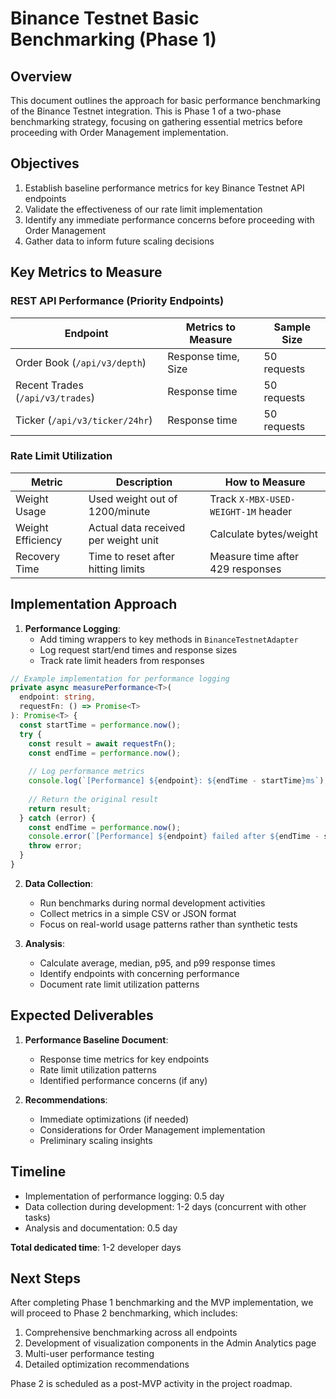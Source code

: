 # Binance Testnet Basic Benchmarking (Phase 1)

## Overview

This document outlines the approach for basic performance benchmarking of the Binance Testnet integration. This is Phase 1 of a two-phase benchmarking strategy, focusing on gathering essential metrics before proceeding with Order Management implementation.

## Objectives

1. Establish baseline performance metrics for key Binance Testnet API endpoints
2. Validate the effectiveness of our rate limit implementation
3. Identify any immediate performance concerns before proceeding with Order Management
4. Gather data to inform future scaling decisions

## Key Metrics to Measure

### REST API Performance (Priority Endpoints)

| Endpoint | Metrics to Measure | Sample Size |
|----------|-------------------|-------------|
| Order Book (`/api/v3/depth`) | Response time, Size | 50 requests |
| Recent Trades (`/api/v3/trades`) | Response time | 50 requests |
| Ticker (`/api/v3/ticker/24hr`) | Response time | 50 requests |

### Rate Limit Utilization

| Metric | Description | How to Measure |
|--------|------------|----------------|
| Weight Usage | Used weight out of 1200/minute | Track `X-MBX-USED-WEIGHT-1M` header |
| Weight Efficiency | Actual data received per weight unit | Calculate bytes/weight |
| Recovery Time | Time to reset after hitting limits | Measure time after 429 responses |

## Implementation Approach

1. **Performance Logging**:
   - Add timing wrappers to key methods in `BinanceTestnetAdapter`
   - Log request start/end times and response sizes
   - Track rate limit headers from responses

```typescript
// Example implementation for performance logging
private async measurePerformance<T>(
  endpoint: string,
  requestFn: () => Promise<T>
): Promise<T> {
  const startTime = performance.now();
  try {
    const result = await requestFn();
    const endTime = performance.now();
    
    // Log performance metrics
    console.log(`[Performance] ${endpoint}: ${endTime - startTime}ms`);
    
    // Return the original result
    return result;
  } catch (error) {
    const endTime = performance.now();
    console.error(`[Performance] ${endpoint} failed after ${endTime - startTime}ms:`, error);
    throw error;
  }
}
```

2. **Data Collection**:
   - Run benchmarks during normal development activities
   - Collect metrics in a simple CSV or JSON format
   - Focus on real-world usage patterns rather than synthetic tests

3. **Analysis**:
   - Calculate average, median, p95, and p99 response times
   - Identify endpoints with concerning performance
   - Document rate limit utilization patterns

## Expected Deliverables

1. **Performance Baseline Document**:
   - Response time metrics for key endpoints
   - Rate limit utilization patterns
   - Identified performance concerns (if any)

2. **Recommendations**:
   - Immediate optimizations (if needed)
   - Considerations for Order Management implementation
   - Preliminary scaling insights

## Timeline

- Implementation of performance logging: 0.5 day
- Data collection during development: 1-2 days (concurrent with other tasks)
- Analysis and documentation: 0.5 day

**Total dedicated time**: 1-2 developer days

## Next Steps

After completing Phase 1 benchmarking and the MVP implementation, we will proceed to Phase 2 benchmarking, which includes:

1. Comprehensive benchmarking across all endpoints
2. Development of visualization components in the Admin Analytics page
3. Multi-user performance testing
4. Detailed optimization recommendations

Phase 2 is scheduled as a post-MVP activity in the project roadmap.
